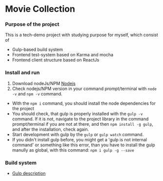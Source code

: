 # Movie Collection

### Purpose of the project
This is a tech-demo project with studying purpose for myself, which consist of
* Gulp-based build system
* Frontend test-system based on Karma and mocha
* Frontend client structure based on ReactJs

### Install and run

1. Download nodeJs/NPM [Nodejs](https://nodejs.org/download/)
2. Check nodejs/NPM version in your command prompt/terminal with `node -v` and `npm -v` command.
* With the `npm i` command, you should install the node dependencies for the project
* You should check, that gulp is properly installed with the `gulp -v` command. If it is not, navigate to the project library in the command prompt/terminal if you are not at there, and then `npm install -g gulp`, and after the installation, check again.
* Start development with gulp by the `gulp` or `gulp watch` command.
* If you didn't install gulp before, you might get a 'gulp is not internal command' or something like this error, than you have to install the gulp manully as global, with this command: `npm i gulp -g --save`

### Build system

* [Gulp description](gulp_description.md)
